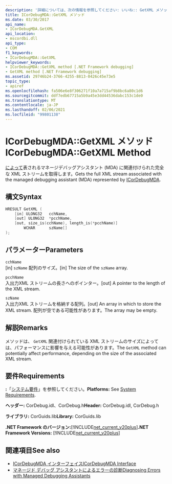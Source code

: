```yaml
---
description: '詳細については、次の情報を参照してください: いいね:: GetXML メソッド'
title: ICorDebugMDA::GetXML メソッド
ms.date: 03/30/2017
api_name:
- ICorDebugMDA.GetXML
api_location:
- mscordbi.dll
api_type:
- COM
f1_keywords:
- ICorDebugMDA::GetXML
helpviewer_keywords:
- ICorDebugMDA::GetXML method [.NET Framework debugging]
- GetXML method [.NET Framework debugging]
ms.assetid: 29746b24-3766-4255-8813-0426c45e73e5
topic_type:
- apiref
ms.openlocfilehash: fa506e6e8f306271f10a7a715af9b8bc6a80c1d6
ms.sourcegitcommit: ddf7edb67715a5b9a45e3dd44536dabc153c1de0
ms.translationtype: MT
ms.contentlocale: ja-JP
ms.lasthandoff: 02/06/2021
ms.locfileid: "99801138"
---
```

# <a name="icordebugmdagetxml-method"></a><span data-ttu-id="ed20f-103">ICorDebugMDA::GetXML メソッド</span><span class="sxs-lookup"><span data-stu-id="ed20f-103">ICorDebugMDA::GetXML Method</span></span>

<span data-ttu-id="ed20f-104">[によって](icordebugmda-interface.md)表されるマネージデバッグアシスタント (MDA) に関連付けられた完全な XML ストリームを取得します。</span><span class="sxs-lookup"><span data-stu-id="ed20f-104">Gets the full XML stream associated with the managed debugging assistant (MDA) represented by [ICorDebugMDA](icordebugmda-interface.md).</span></span>  
  
## <a name="syntax"></a><span data-ttu-id="ed20f-105">構文</span><span class="sxs-lookup"><span data-stu-id="ed20f-105">Syntax</span></span>  
  
```cpp  
HRESULT GetXML (  
    [in] ULONG32   cchName,  
    [out] ULONG32  *pcchName,  
    [out, size_is(cchName), length_is(*pcchName)]  
        WCHAR      szName[]  
);  
```  
  
## <a name="parameters"></a><span data-ttu-id="ed20f-106">パラメーター</span><span class="sxs-lookup"><span data-stu-id="ed20f-106">Parameters</span></span>  

 `cchName`  
 <span data-ttu-id="ed20f-107">[in] `szName` 配列のサイズ。</span><span class="sxs-lookup"><span data-stu-id="ed20f-107">[in] The size of the `szName` array.</span></span>  
  
 `pcchName`  
 <span data-ttu-id="ed20f-108">入出力XML ストリームの長さへのポインター。</span><span class="sxs-lookup"><span data-stu-id="ed20f-108">[out] A pointer to the length of the XML stream.</span></span>  
  
 `szName`  
 <span data-ttu-id="ed20f-109">入出力XML ストリームを格納する配列。</span><span class="sxs-lookup"><span data-stu-id="ed20f-109">[out] An array in which to store the XML stream.</span></span> <span data-ttu-id="ed20f-110">配列が空である可能性があります。</span><span class="sxs-lookup"><span data-stu-id="ed20f-110">The array may be empty.</span></span>  
  
## <a name="remarks"></a><span data-ttu-id="ed20f-111">解説</span><span class="sxs-lookup"><span data-stu-id="ed20f-111">Remarks</span></span>  

 <span data-ttu-id="ed20f-112">メソッドは、 `GetXML` 関連付けられている XML ストリームのサイズによっては、パフォーマンスに影響を与える可能性があります。</span><span class="sxs-lookup"><span data-stu-id="ed20f-112">The `GetXML` method can potentially affect performance, depending on the size of the associated XML stream.</span></span>  
  
## <a name="requirements"></a><span data-ttu-id="ed20f-113">要件</span><span class="sxs-lookup"><span data-stu-id="ed20f-113">Requirements</span></span>  

 <span data-ttu-id="ed20f-114">**:**「[システム要件](../../get-started/system-requirements.md)」を参照してください。</span><span class="sxs-lookup"><span data-stu-id="ed20f-114">**Platforms:** See [System Requirements](../../get-started/system-requirements.md).</span></span>  
  
 <span data-ttu-id="ed20f-115">**ヘッダー:** CorDebug.idl、CorDebug.h</span><span class="sxs-lookup"><span data-stu-id="ed20f-115">**Header:** CorDebug.idl, CorDebug.h</span></span>  
  
 <span data-ttu-id="ed20f-116">**ライブラリ:** CorGuids.lib</span><span class="sxs-lookup"><span data-stu-id="ed20f-116">**Library:** CorGuids.lib</span></span>  
  
 <span data-ttu-id="ed20f-117">**.NET Framework のバージョン:**[!INCLUDE[net_current_v20plus](../../../../includes/net-current-v20plus-md.md)]</span><span class="sxs-lookup"><span data-stu-id="ed20f-117">**.NET Framework Versions:** [!INCLUDE[net_current_v20plus](../../../../includes/net-current-v20plus-md.md)]</span></span>  
  
## <a name="see-also"></a><span data-ttu-id="ed20f-118">関連項目</span><span class="sxs-lookup"><span data-stu-id="ed20f-118">See also</span></span>

- [<span data-ttu-id="ed20f-119">ICorDebugMDA インターフェイス</span><span class="sxs-lookup"><span data-stu-id="ed20f-119">ICorDebugMDA Interface</span></span>](icordebugmda-interface.md)
- [<span data-ttu-id="ed20f-120">マネージド デバッグ アシスタントによるエラーの診断</span><span class="sxs-lookup"><span data-stu-id="ed20f-120">Diagnosing Errors with Managed Debugging Assistants</span></span>](../../debug-trace-profile/diagnosing-errors-with-managed-debugging-assistants.md)
